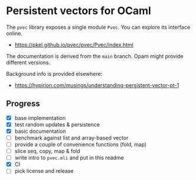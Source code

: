 # Persistent vectors for OCaml


The `pvec` library exposes a single module `Pvec`. You can explore its
interface online.
- https://pkel.github.io/pvec/pvec/Pvec/index.html

The documentation is derived from the `main` branch. Opam might provide
different versions.

Background info is provided elsewhere:
- https://hypirion.com/musings/understanding-persistent-vector-pt-1

## Progress
- [x] base implementation
- [x] test random updates & persistence
- [x] basic documentation
- [ ] benchmark against list and array-based vector
- [ ] provide a couple of convenience functions (fold, map)
- [ ] slice seq, copy, map & fold
- [ ] write intro to `pvec.mli` and put in this readme
- [x] CI
- [ ] pick license and release
